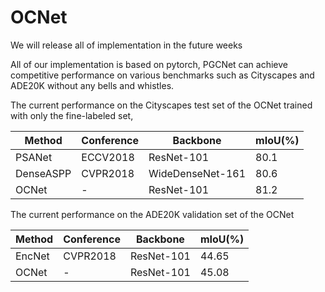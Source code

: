 # OCNet
We will release all of implementation in the future weeks


All of our implementation is based on pytorch, PGCNet can achieve competitive performance on various benchmarks such as Cityscapes and ADE20K without any bells and whistles.


The current performance on the Cityscapes test set of the OCNet trained with only the fine-labeled set,


Method | Conference | Backbone | mIoU(\%) 
---- | --- | --- | --- 
PSANet |  ECCV2018  | ResNet-101  |  80.1 
DenseASPP  |  CVPR2018  | WideDenseNet-161  |  80.6
OCNet | - |  ResNet-101 | 81.2


The current performance on the ADE20K validation set of the OCNet


Method | Conference | Backbone | mIoU(\%) 
---- | --- | --- | --- 
EncNet |  CVPR2018  | ResNet-101  |  44.65
OCNet | - |  ResNet-101 | 45.08
